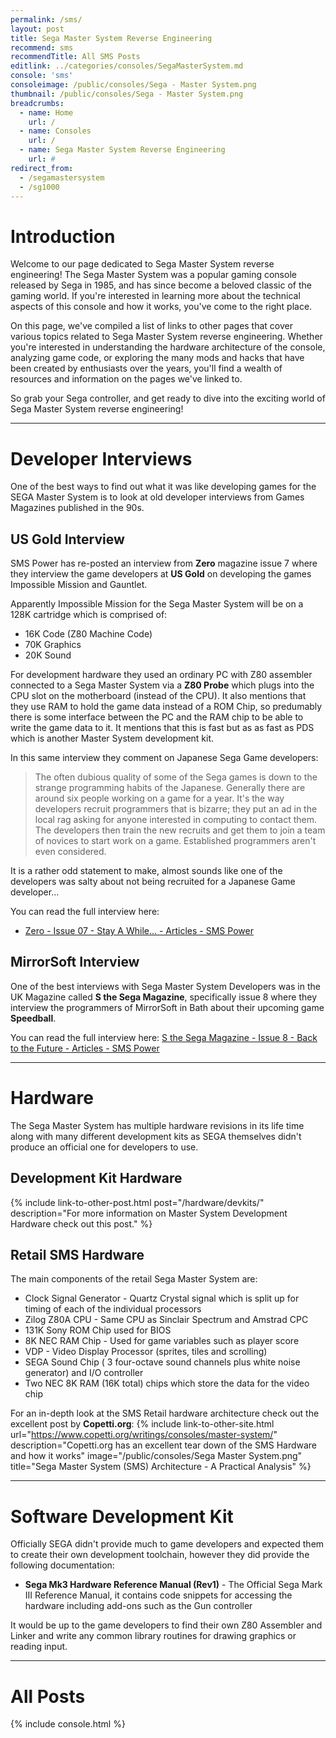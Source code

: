 ```yaml
---
permalink: /sms/
layout: post
title: Sega Master System Reverse Engineering
recommend: sms
recommendTitle: All SMS Posts
editlink: ../categories/consoles/SegaMasterSystem.md
console: 'sms'
consoleimage: /public/consoles/Sega - Master System.png
thumbnail: /public/consoles/Sega - Master System.png
breadcrumbs:
  - name: Home
    url: /
  - name: Consoles
    url: /
  - name: Sega Master System Reverse Engineering
    url: #
redirect_from:
  - /segamastersystem
  - /sg1000 
---
```


# Introduction
Welcome to our page dedicated to Sega Master System reverse engineering! The Sega Master System was a popular gaming console released by Sega in 1985, and has since become a beloved classic of the gaming world. If you're interested in learning more about the technical aspects of this console and how it works, you've come to the right place. 

On this page, we've compiled a list of links to other pages that cover various topics related to Sega Master System reverse engineering. Whether you're interested in understanding the hardware architecture of the console, analyzing game code, or exploring the many mods and hacks that have been created by enthusiasts over the years, you'll find a wealth of resources and information on the pages we've linked to. 

So grab your Sega controller, and get ready to dive into the exciting world of Sega Master System reverse engineering!

---
# Developer Interviews
One of the best ways to find out what it was like developing games for the SEGA Master System is to look at old developer interviews from Games Magazines published in the 90s.

## US Gold Interview
SMS Power has re-posted an interview from **Zero** magazine issue 7 where they interview the game developers at **US Gold** on developing the games Impossible Mission and Gauntlet.

Apparently Impossible Mission for the Sega Master System will be on a 128K cartridge which is comprised of:
* 16K Code (Z80 Machine Code)
* 70K Graphics
* 20K Sound

For development hardware they used an ordinary PC with Z80 assembler connected to a Sega Master System via a **Z80 Probe** which plugs into the CPU slot on the motherboard (instead of the CPU). It also mentions that they use RAM to hold the game data instead of a ROM Chip, so predumably there is some interface between the PC and the RAM chip to be able to write the game data to it. It mentions that this is fast but as as fast as PDS which is another Master System development kit.

In this same interview they comment on Japanese Sega Game developers:
> The often dubious quality of some of the Sega games is down to the strange programming habits of the Japanese. Generally there are around six people working on a game for a year. It's the way developers recruit programmers that is bizarre; they put an ad in the local rag asking for anyone interested in computing to contact them. The developers then train the new recruits and get them to join a team of novices to start work on a game. Established programmers aren't even considered.

It is a rather odd statement to make, almost sounds like one of the developers was salty about not being recruited for a Japanese Game developer...

You can read the full interview here:
* [Zero - Issue 07 - Stay A While... - Articles - SMS Power](https://www.smspower.org/Articles/Zero-Issue07-StayAWhile)

## MirrorSoft Interview
One of the best interviews with Sega Master System Developers was in the UK Magazine called **S the Sega Magazine**, specifically issue 8 where they interview the programmers of MirrorSoft in Bath about their upcoming game **Speedball**.

You can read the full interview here:
[S the Sega Magazine - Issue 8 - Back to the Future - Articles - SMS Power](https://www.smspower.org/Articles/STheSegaMagazine-Issue8-BackToTheFuture)

---
# Hardware
The Sega Master System has multiple hardware revisions in its life time along with many different development kits as SEGA themselves didn't produce an official one for developers to use.

## Development Kit Hardware
{% include link-to-other-post.html post="/hardware/devkits/" description="For more information on Master System Development Hardware check out this post." %}

## Retail SMS Hardware
The main components of the retail Sega Master System are:
* Clock Signal Generator - Quartz Crystal signal which is split up for timing of each of the individual processors
* Zilog Z80A CPU - Same CPU as Sinclair Spectrum and Amstrad CPC
* 131K Sony ROM Chip used for BIOS
* 8K NEC RAM Chip - Used for game variables such as player score
* VDP - Video Display Processor (sprites, tiles and scrolling)
* SEGA Sound Chip ( 3 four-octave sound channels plus white noise generator) and I/O controller
* Two NEC 8K RAM (16K total) chips which store the data for the video chip

For an in-depth look at the SMS Retail hardware architecture check out the excellent post by **Copetti.org**:
{% include link-to-other-site.html url="https://www.copetti.org/writings/consoles/master-system/" description="Copetti.org has an excellent tear down of the SMS Hardware and how it works" image="/public/consoles/Sega Master System.png" title="Sega Master System (SMS) Architecture - A Practical Analysis" %}

---
# Software Development Kit
Officially SEGA didn't provide much to game developers and expected them to create their own development toolchain, however they did provide the following documentation:
* **Sega Mk3 Hardware Reference Manual (Rev1)** - The Official Sega Mark III Reference Manual, it contains code snippets for accessing the hardware including add-ons such as the Gun controller

It would be up to the game developers to find their own Z80 Assembler and Linker and write any common library routines for drawing graphics or reading input.

---
# All Posts

<div>

{% include console.html %}
  
</div>

